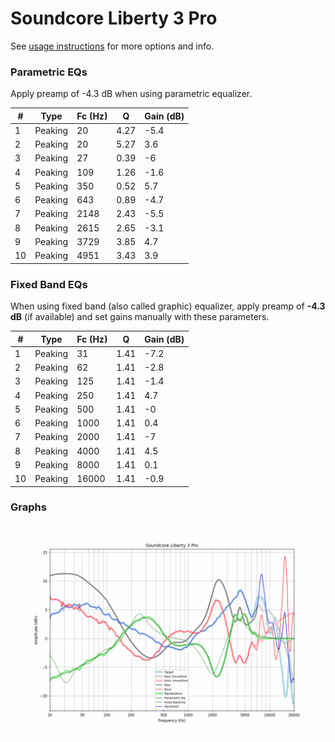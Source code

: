 # Soundcore Liberty 3 Pro
See [usage instructions](https://github.com/jaakkopasanen/AutoEq#usage) for more options and info.

### Parametric EQs
Apply preamp of -4.3 dB when using parametric equalizer.

|   # | Type    |   Fc (Hz) |    Q |   Gain (dB) |
|-----|---------|-----------|------|-------------|
|   1 | Peaking |        20 | 4.27 |        -5.4 |
|   2 | Peaking |        20 | 5.27 |         3.6 |
|   3 | Peaking |        27 | 0.39 |        -6   |
|   4 | Peaking |       109 | 1.26 |        -1.6 |
|   5 | Peaking |       350 | 0.52 |         5.7 |
|   6 | Peaking |       643 | 0.89 |        -4.7 |
|   7 | Peaking |      2148 | 2.43 |        -5.5 |
|   8 | Peaking |      2615 | 2.65 |        -3.1 |
|   9 | Peaking |      3729 | 3.85 |         4.7 |
|  10 | Peaking |      4951 | 3.43 |         3.9 |

### Fixed Band EQs
When using fixed band (also called graphic) equalizer, apply preamp of **-4.3 dB** (if available) and set gains manually with these parameters.

|   # | Type    |   Fc (Hz) |    Q |   Gain (dB) |
|-----|---------|-----------|------|-------------|
|   1 | Peaking |        31 | 1.41 |        -7.2 |
|   2 | Peaking |        62 | 1.41 |        -2.8 |
|   3 | Peaking |       125 | 1.41 |        -1.4 |
|   4 | Peaking |       250 | 1.41 |         4.7 |
|   5 | Peaking |       500 | 1.41 |        -0   |
|   6 | Peaking |      1000 | 1.41 |         0.4 |
|   7 | Peaking |      2000 | 1.41 |        -7   |
|   8 | Peaking |      4000 | 1.41 |         4.5 |
|   9 | Peaking |      8000 | 1.41 |         0.1 |
|  10 | Peaking |     16000 | 1.41 |        -0.9 |

### Graphs
![](./Soundcore%20Liberty%203%20Pro.png)
